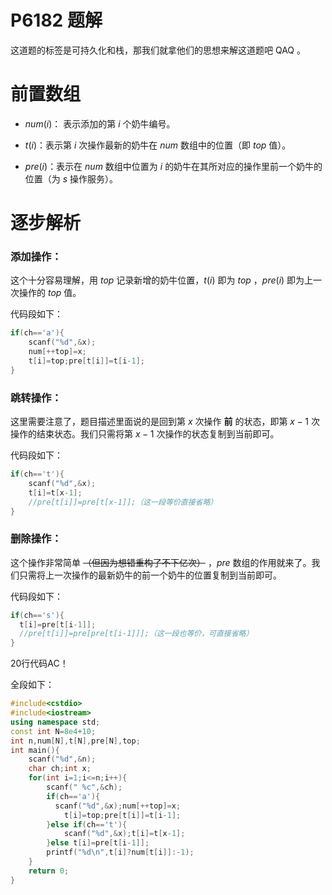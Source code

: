 # P6182 题解

这道题的标签是可持久化和栈，那我们就拿他们的思想来解这道题吧 QAQ 。

# 前置数组

- $num(i)$： 表示添加的第 $i$ 个奶牛编号。

- $t(i)$：表示第 $i$ 次操作最新的奶牛在 $num$ 数组中的位置（即 $top$ 值）。

- $pre(i)$：表示在 $num$ 数组中位置为 $i$ 的奶牛在其所对应的操作里前一个奶牛的位置（为 $s$ 操作服务）。

# 逐步解析

### 添加操作：

这个十分容易理解，用 $top$ 记录新增的奶牛位置，$t(i)$ 即为 $top$ ，$pre(i)$ 即为上一次操作的 $top$ 值。

代码段如下：

```cpp
if(ch=='a'){                 
    scanf("%d",&x);
    num[++top]=x;
    t[i]=top;pre[t[i]]=t[i-1];
}
```

### 跳转操作：

这里需要注意了，题目描述里面说的是回到第 $x$ 次操作 __前__ 的状态，即第 $x-1$ 次操作的结束状态。我们只需将第 $x-1$ 次操作的状态复制到当前即可。

代码段如下：

```cpp
if(ch=='t'){
    scanf("%d",&x);
    t[i]=t[x-1];
    //pre[t[i]]=pre[t[x-1]];（这一段等价直接省略）
}
```

### 删除操作：

这个操作非常简单 ~~（但因为想错重构了不下亿次）~~ ，$pre$ 数组的作用就来了。我们只需将上一次操作的最新奶牛的前一个奶牛的位置复制到当前即可。

代码段如下：

```cpp
if(ch=='s'){
  t[i]=pre[t[i-1]];
  //pre[t[i]]=pre[pre[t[i-1]]];（这一段也等价，可直接省略）
}
```

20行代码AC！

全段如下：

```cpp
#include<cstdio>
#include<iostream>
using namespace std;
const int N=8e4+10;
int n,num[N],t[N],pre[N],top;
int main(){
    scanf("%d",&n);
    char ch;int x;
    for(int i=1;i<=n;i++){
        scanf(" %c",&ch);
        if(ch=='a'){ 
          scanf("%d",&x);num[++top]=x;
            t[i]=top;pre[t[i]]=t[i-1];
        }else if(ch=='t'){
            scanf("%d",&x);t[i]=t[x-1];
        }else t[i]=pre[t[i-1]];
        printf("%d\n",t[i]?num[t[i]]:-1);
    }
    return 0;
}
```